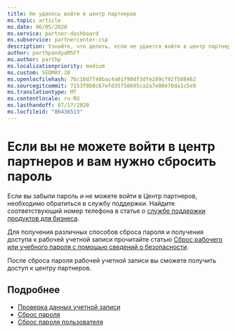 ```yaml
---
title: Не удалось войти в центр партнеров
ms.topic: article
ms.date: 06/05/2020
ms.service: partner-dashboard
ms.subservice: partnercenter-csp
description: Узнайте, что делать, если не удается войти в центр партнеров. включает сведения о сбросе пароля рабочей учетной записи или пароля учетной записи учебного заведения, если вы забыли его.
author: parthpandyaMSFT
ms.author: parthp
ms.localizationpriority: medium
ms.custom: SEOMAY.20
ms.openlocfilehash: 76c16d7f40bac4a01f90df3dfe289cf92f588462
ms.sourcegitcommit: 7153f0b8c67efd35f58695ca2a7e00e70da1c5e9
ms.translationtype: MT
ms.contentlocale: ru-RU
ms.lasthandoff: 07/17/2020
ms.locfileid: "86436513"
---
```

# <a name="if-you-cant-sign-into-partner-center-and-need-to-reset-your-password"></a>Если вы не можете войти в центр партнеров и вам нужно сбросить пароль

Если вы забыли пароль и не можете войти в Центр партнеров, необходимо обратиться в службу поддержки. Найдите соответствующий номер телефона в статье о [службе поддержки продуктов для бизнеса](https://docs.microsoft.com/microsoft-365/admin/contact-support-for-business-products?view=o365-worldwide&tabs=phone#ID0EAADAAA=Phone_support_). 

Для получения различных способов сброса пароля и получения доступа к рабочей учетной записи прочитайте статью [Сброс рабочего или учебного пароля с помощью сведений о безопасности](https://docs.microsoft.com/azure/active-directory/user-help/active-directory-passwords-update-your-own-password#how-to-change-your-password).

После сброса пароля рабочей учетной записи вы сможете получить доступ к центру партнеров. 

## <a name="see-more"></a>Подробнее

- [Проверка данных учетной записи](verification-responses.md)
- [Сброс пароля](reset-my-pasword.md)
- [Сброс пароля пользователя](reset-a-user-password.md)

